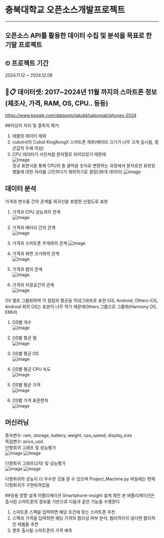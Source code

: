 # 충북대학교 오픈소스개발프로젝트
---
## 오픈소스 API를 활용한 데이터 수집 및 분석을 목표로 한 기말 프로젝트

## ⏲ 프로젝트 기간
2024.11.12 ~ 2024.12.08

## 📁📋 데이터셋: 2017~2024년 11월 까지의 스마트폰 정보(제조사, 가격, RAM, OS, CPU.. 등등)
https://www.kaggle.com/datasets/jakubkhalponiak/phones-2024

##이상치 처리 및 결측치 제거:
1. 태블릿 데이터 제외
2. cubot사의 Cubot KingKongX 스마트폰 제외(배터리 크기가 너무 크게 출시됨, 평균값의 두배 이상)
3. CPU 데이터가 사진처럼 문자열로 되어있었기 때문에             
![image](https://github.com/user-attachments/assets/91ea2743-8419-43ee-852f-88b5c648b9ad)                 
정규 표현식을 통해 CPU의 총 클럭을 숫자로 변환하는 과정에서 문자로만 표현된 행들에 대한 처리를 고민하다가 제외하기로 결정(36개 데이터)
![image](https://github.com/user-attachments/assets/8ac6b194-e869-4f12-8ffb-65b82bf72d3f)          

## 데이터 분석
가격과 변수들 간의 관계를 회귀선을 포함한 산점도로 표현
1. 가격과 CPU 성능과의 관계          
![image](https://github.com/user-attachments/assets/17036c2a-92c9-4db2-b23d-50503d51fa48)

2. 가격과 배터리 간의 관계        
![image](https://github.com/user-attachments/assets/77ae90d5-b3ca-48cf-823f-73ce3195422c)

3. 가격과 스마트폰 무게와의 관계
![image](https://github.com/user-attachments/assets/7112ef9a-be5f-4af4-b937-e1006fd493ed)

5. 가격과 화면 크기와의 관계        
![image](https://github.com/user-attachments/assets/6c03049e-21c7-4243-909c-9bc47a3a59ac)

6. 가격과 램의 관계          
![image](https://github.com/user-attachments/assets/c7f091a6-55b2-4d2b-9539-4c2e32e71165)

7. 가격과 저장공간의 관계         
![image](https://github.com/user-attachments/assets/92860a3b-dd51-4051-9edf-e132bf5f3a73)

OS 별로 그룹화하여 각 컬럼의 평균을 막대그래프로 표현
iOS, Android, Others
iOS, Android 외의 OS는 표본이 너무 적기 때문에Others 그룹으로 그룹화(Harmony OS, EMUI) 
1. OS별 개수           
![image](https://github.com/user-attachments/assets/f1d3af33-f819-49af-b2d4-183f3101fab9)

2. OS별 평균 램              
![image](https://github.com/user-attachments/assets/5a77285d-e7fc-47f4-a53a-f224697c9a5d)

3. OS별 평균 OS            
![image](https://github.com/user-attachments/assets/72d1ae18-c6d6-4f2d-b95b-d0463b7857f3)

4. OS별 평균 CPU 속도          
![image](https://github.com/user-attachments/assets/36fdd559-85e9-4b3e-829c-90a3c9c12028)

5. OS별 평균 가격           
![image](https://github.com/user-attachments/assets/2f444f91-20b6-4237-99da-e13472e71dca)

6. OS별 가격 표준편차         
![image](https://github.com/user-attachments/assets/95dca55b-874a-4308-b90c-d2e31f6ae72d)

## 머신러닝          
종속변수: ram, storage, battery, weight, cpu_speed, display_size       
독립변수: price_usd        
단항회귀 그래프 및 성능평가     
![image](https://github.com/user-attachments/assets/3f347286-1922-4429-8c51-cc786a1cf766)
![image](https://github.com/user-attachments/assets/591c61ca-117d-46ca-aeac-ceae4e0dad88)

다항회귀 그래프(2차) 및 성능평가         
![image](https://github.com/user-attachments/assets/7f314db9-7753-4d8b-8ea2-0d1f3141a14b)
![image](https://github.com/user-attachments/assets/119c48d8-826a-4b9c-976c-0f0c98c796d6)
     
다항회귀의 성능이 더 우수한 것을 알 수 있으며 Project_Machine.py 파일에는 현재 다항회귀가 구현되어있음

##응용 방향 설계
어플리케이션 Smartphone-insight 설계 제안
본 애플리케이션은 출시된 스마트폰의 정보를 기반으로 다음과 같은 기능을 수행한다
1. 스마트폰 스펙을 입력하면 해당 조건에 맞는 스마트폰 추천
2. 스펙과 가격을 입력하면 해당 가격의 합리성 여부 분석, 합리적이지 않다면 합리적인 제품들 추천
3. 향후 출시될 스마트폰의 가격 예측

